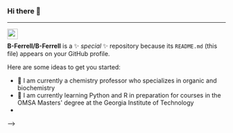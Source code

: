 ### Hi there 👋

<hr />

<a href="https://www.linkedin.com/in/brent-ferrell-07a38914a/">
  <img align="left" width="24px" src="https://cdn.jsdelivr.net/npm/simple-icons@v3/icons/linkedin.svg"  />
</a>

<br/>

**B-Ferrell/B-Ferrell** is a ✨ _special_ ✨ repository because its `README.md` (this file) appears on your GitHub profile.

Here are some ideas to get you started:

- 🔭 I am currently a chemistry professor who specializes in organic and biochemistry
- 🌱 I am currently learning Python and R in preparation for courses in the OMSA Masters' degree at the Georgia Institute of Technology
- 
-->
